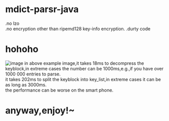 # mdict-parsr-java
.no lzo  
.no encryption other than ripemd128 key-info encryption.
.durty code
# hohoho
![image](https://github.com/KnIfER/mdict-parsr-java/raw/master/Screenshot.png)
in above example image,it takes 18ms to decompress the keyblock,in extreme cases the number can be 1000ms,e.g.,if you have over
1000 000 entries to parse.  
it takes 202ms to split the keyblock into key_list,in extreme cases it can be as long as 3000ms.  
the performance can be worse on the smart phone.  
# anyway,enjoy!~

